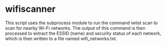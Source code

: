# wifiscanner
This script uses the subprocess module to run the command iwlist scan to scan for nearby Wi-Fi networks. The output of this command is then processed to extract the ESSID (name) and security status of each network, which is then written to a file named wifi_networks.txt.
